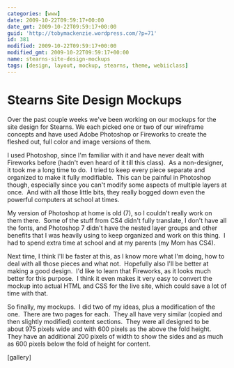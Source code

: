 ```yaml
---
categories: [www]
date: 2009-10-22T09:59:17+00:00
date_gmt: 2009-10-22T09:59:17+00:00
guid: 'http://tobymackenzie.wordpress.com/?p=71'
id: 381
modified: 2009-10-22T09:59:17+00:00
modified_gmt: 2009-10-22T09:59:17+00:00
name: stearns-site-design-mockups
tags: [design, layout, mockup, stearns, theme, webiiclass]
---
```


Stearns Site Design Mockups
===========================

Over the past couple weeks we've been working on our mockups for the site design for Stearns.  We each picked one or two of our wireframe concepts and have used Adobe Photoshop or Fireworks to create the fleshed out, full color and image versions of them.

I used Photoshop, since I'm familiar with it and have never dealt with Fireworks before (hadn't even heard of it till this class).  As a non-designer, it took me a long time to do.  I tried to keep every piece separate and organized to make it fully modifiable.  This can be painful in Photoshop though, especially since you can't modify some aspects of multiple layers at once.  And with all those little bits, they really bogged down even the powerful computers at school at times.

My version of Photoshop at home is old (7), so I couldn't really work on them there.  Some of the stuff from CS4 didn't fully translate, I don't have all the fonts, and Photoshop 7 didn't have the nested layer groups and other benefits that I was heavily using to keep organized and work on this thing.  I had to spend extra time at school and at my parents (my Mom has CS4).

Next time, I think I'll be faster at this, as I know more what I'm doing, how to deal with all those pieces and what not.  Hopefully also I'll be better at making a good design.  I'd like to learn that Fireworks, as it looks much better for this purpose.  I think it even makes it very easy to convert the mockup into actual HTML and CSS for the live site, which could save a lot of time with that.

So finally, my mockups.  I did two of my ideas, plus a modification of the one.  There are two pages for each.  They all have very similar (copied and then slightly modified) content sections.  They were all designed to be about 975 pixels wide and with 600 pixels as the above the fold height.  They have an additional 200 pixels of width to show the sides and as much as 600 pixels below the fold of height for content.

[gallery]
